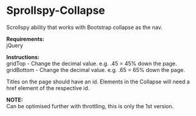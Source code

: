 # Sprollspy-Collapse
Scrollspy ability that works with Bootstrap collapse as the nav.<br/>

<strong>Requirements:</strong><br/>
jQuery

<strong>Instructions:</strong> <br/>
gridTop - Change the decimal value. e.g. .45 = 45% down the page.<br/>
gridBottom - Change the decimal value. e.g. .65 = 65% down the page.<br/>

Titles on the page should have an id. Elements in the Collapse will need a href element of the respective id.<br/>

<strong>NOTE:</strong><br/>
Can be optimised further with throttling, this is only the 1st version.
